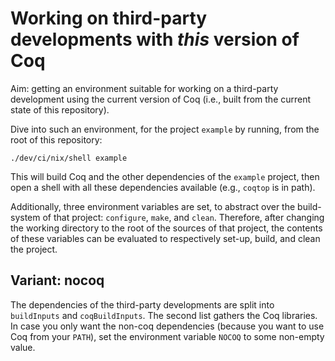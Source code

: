 # Working on third-party developments with *this* version of Coq

Aim: getting an environment suitable for working on a third-party development
using the current version of Coq (i.e., built from the current state of this
repository).

Dive into such an environment, for the project `example` by running, from the
root of this repository:

    ./dev/ci/nix/shell example

This will build Coq and the other dependencies of the `example` project, then
open a shell with all these dependencies available (e.g., `coqtop` is in path).

Additionally, three environment variables are set, to abstract over the
build-system of that project: `configure`, `make`, and `clean`. Therefore, after
changing the working directory to the root of the sources of that project, the
contents of these variables can be evaluated to respectively set-up, build, and
clean the project.

## Variant: nocoq

The dependencies of the third-party developments are split into `buildInputs`
and `coqBuildInputs`. The second list gathers the Coq libraries. In case you
only want the non-coq dependencies (because you want to use Coq from your `PATH`),
set the environment variable `NOCOQ` to some non-empty value.
